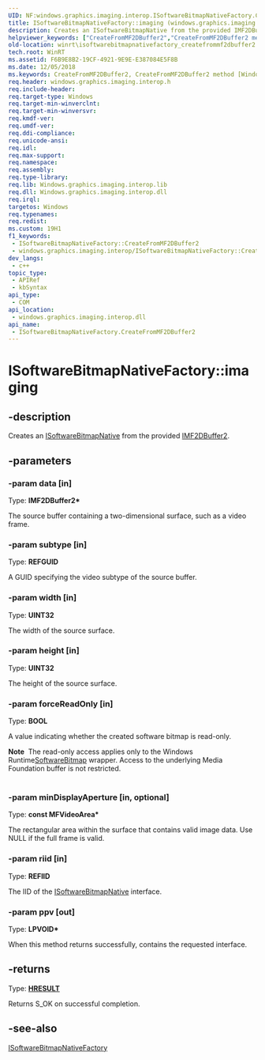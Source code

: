 ```yaml
---
UID: NF:windows.graphics.imaging.interop.ISoftwareBitmapNativeFactory.CreateFromMF2DBuffer2
title: ISoftwareBitmapNativeFactory::imaging (windows.graphics.imaging.interop.h)
description: Creates an ISoftwareBitmapNative from the provided IMF2DBuffer2.
helpviewer_keywords: ["CreateFromMF2DBuffer2","CreateFromMF2DBuffer2 method [Windows Runtime]","CreateFromMF2DBuffer2 method [Windows Runtime]","ISoftwareBitmapNativeFactory interface","ISoftwareBitmapNativeFactory interface [Windows Runtime]","CreateFromMF2DBuffer2 method","ISoftwareBitmapNativeFactory.CreateFromMF2DBuffer2","ISoftwareBitmapNativeFactory.imaging","ISoftwareBitmapNativeFactory::CreateFromMF2DBuffer2","ISoftwareBitmapNativeFactory::imaging","windows/ISoftwareBitmapNativeFactory::CreateFromMF2DBuffer2","winrt.isoftwarebitmapnativefactory_createfrommf2dbuffer2"]
old-location: winrt\isoftwarebitmapnativefactory_createfrommf2dbuffer2.htm
tech.root: WinRT
ms.assetid: F6B9E8B2-19CF-4921-9E9E-E387084E5F8B
ms.date: 12/05/2018
ms.keywords: CreateFromMF2DBuffer2, CreateFromMF2DBuffer2 method [Windows Runtime], CreateFromMF2DBuffer2 method [Windows Runtime],ISoftwareBitmapNativeFactory interface, ISoftwareBitmapNativeFactory interface [Windows Runtime],CreateFromMF2DBuffer2 method, ISoftwareBitmapNativeFactory.CreateFromMF2DBuffer2, ISoftwareBitmapNativeFactory.imaging, ISoftwareBitmapNativeFactory::CreateFromMF2DBuffer2, ISoftwareBitmapNativeFactory::imaging, windows/ISoftwareBitmapNativeFactory::CreateFromMF2DBuffer2, winrt.isoftwarebitmapnativefactory_createfrommf2dbuffer2
req.header: windows.graphics.imaging.interop.h
req.include-header: 
req.target-type: Windows
req.target-min-winverclnt: 
req.target-min-winversvr: 
req.kmdf-ver: 
req.umdf-ver: 
req.ddi-compliance: 
req.unicode-ansi: 
req.idl: 
req.max-support: 
req.namespace: 
req.assembly: 
req.type-library: 
req.lib: Windows.graphics.imaging.interop.lib
req.dll: Windows.graphics.imaging.interop.dll
req.irql: 
targetos: Windows
req.typenames: 
req.redist: 
ms.custom: 19H1
f1_keywords:
 - ISoftwareBitmapNativeFactory::CreateFromMF2DBuffer2
 - windows.graphics.imaging.interop/ISoftwareBitmapNativeFactory::CreateFromMF2DBuffer2
dev_langs:
 - c++
topic_type:
 - APIRef
 - kbSyntax
api_type:
 - COM
api_location:
 - windows.graphics.imaging.interop.dll
api_name:
 - ISoftwareBitmapNativeFactory.CreateFromMF2DBuffer2
---
```


# ISoftwareBitmapNativeFactory::imaging


## -description

Creates an <a href="https://docs.microsoft.com/windows/desktop/api/windows.graphics.imaging.interop/nn-windows-graphics-imaging-interop-isoftwarebitmapnative">ISoftwareBitmapNative</a>  from the provided <a href="https://docs.microsoft.com/windows/desktop/api/mfobjects/nn-mfobjects-imf2dbuffer2">IMF2DBuffer2</a>.

## -parameters

### -param data [in]

Type: <b>IMF2DBuffer2*</b>

The source buffer containing a two-dimensional surface, such as a video frame.

### -param subtype [in]

Type: <b>REFGUID</b>

A GUID specifying the video subtype of the source buffer.

### -param width [in]

Type: <b>UINT32</b>

The width of the source surface.

### -param height [in]

Type: <b>UINT32</b>

The height of the source surface.

### -param forceReadOnly [in]

Type: <b>BOOL</b>

A value indicating whether the created software bitmap is read-only.

<div class="alert"><b>Note</b>  The read-only access applies only to the Windows Runtime<a href="https://docs.microsoft.com/uwp/api/windows.graphics.imaging.softwarebitmap">SoftwareBitmap</a> wrapper. Access to the underlying Media Foundation buffer is not restricted.</div>
<div> </div>

### -param minDisplayAperture [in, optional]

Type: <b>const MFVideoArea*</b>

The rectangular area within the surface that contains valid image data. Use NULL if the full frame is valid.

### -param riid [in]

Type: <b>REFIID</b>

The IID of the <a href="https://docs.microsoft.com/windows/desktop/api/windows.graphics.imaging.interop/nn-windows-graphics-imaging-interop-isoftwarebitmapnative">ISoftwareBitmapNative</a> interface.

### -param ppv [out]

Type: <b>LPVOID*</b>

When this method returns successfully, contains the requested interface.

## -returns

Type: <b><a href="/windows/win32/com/structure-of-com-error-codes">HRESULT</a></b>

Returns S_OK on successful completion.

## -see-also

<a href="https://docs.microsoft.com/windows/desktop/api/windows.graphics.imaging.interop/nn-windows-graphics-imaging-interop-isoftwarebitmapnativefactory">ISoftwareBitmapNativeFactory</a>

